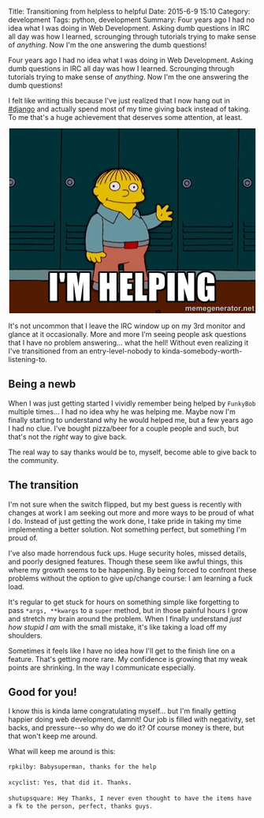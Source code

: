 Title: Transitioning from helpless to helpful
Date: 2015-6-9 15:10
Category: development
Tags: python, development
Summary: Four years ago I had no idea what I was doing in Web Development. Asking dumb questions in IRC all day was how I learned, scrounging through tutorials trying to make sense of <i>anything</i>. Now I'm the one answering the dumb questions!

Four years ago I had no idea what I was doing in Web Development. Asking dumb questions in IRC all day was how I 
learned. Scrounging through tutorials trying to make sense of <i>anything</i>. Now I'm the one answering the dumb 
questions!

I felt like writing this because I've just realized that I now hang out in [#django](irc://irc.freenode.net/django) 
and actually spend most of my time giving back instead of taking. To me that's a huge achievement that deserves some
attention, at least.

<p style="text-align: center;" class="image-wrapper">
    <img src="images/im_helping.jpg" alt="I'm helping!"><br>
</p>

It's not uncommon that I leave the IRC window up on my 3rd monitor and glance at it occasionally. More and more I'm 
seeing people ask questions that I have no problem answering... what the hell! Without even realizing it I've 
transitioned from an entry-level-nobody to kinda-somebody-worth-listening-to.


## Being a newb

When I was just getting started I vividly remember being helped by `FunkyBob` multiple times... I had no idea why he was
helping me. Maybe now I'm finally starting to understand why he would helped me, but a few years ago I had no clue. I've
bought pizza/beer for a couple people and such, but that's not the *right* way to give back.

The real way to say thanks would be to, myself, become able to give back to the community. 


## The transition

I'm not sure when the switch flipped, but my best guess is recently with changes at work I am seeking out more and more
ways to be proud of what I do. Instead of just getting the work done, I take pride in taking my time implementing a 
better solution. Not something perfect, but something I'm proud of.

I've also made horrendous fuck ups. Huge security holes, missed details, and poorly designed features. Though these seem
like awful things, this where my growth seems to be happening. By being forced to confront these problems without the 
option to give up/change course: I am learning a fuck load.

It's regular to get stuck for hours on something simple like forgetting to pass `*args, **kwargs` to a `super` method,
but in those painful hours I grow and stretch my brain around the problem. When I finally understand *just how stupid 
I am* with the small mistake, it's like taking a load off my shoulders.

Sometimes it feels like I have no idea how I'll get to the finish line on a feature. That's getting more rare. My 
confidence is growing that my weak points are shrinking. In the way I communicate especially.


## Good for you!

I know this is kinda lame congratulating myself... but I'm finally getting happier doing web development, damnit! Our 
job is filled with negativity, set backs, and pressure--so why do we do it? Of course money is there, but that won't keep
me around. 

What will keep me around is this:

```text
rpkilby: Babysuperman, thanks for the help

xcyclist: Yes, that did it. Thanks.

shutupsquare: Hey Thanks, I never even thought to have the items have a fk to the person, perfect, thanks guys.
```
